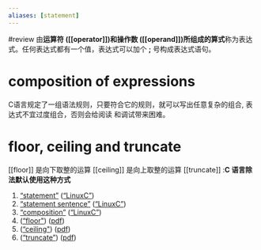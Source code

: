 ```yaml
---
aliases: [statement]
---
```

#review 
由**运算符 ([[operator]])和操作数 ([[operand]])所组成的算式**称为表达式。任何表达式都有一个值，表达式可以加个 **;** 号构成表达式语句。
# composition of expressions 
C语言规定了一组语法规则，只要符合它的规则，就可以写出任意复杂的组合, 表达式不宜过度组合，否则会给阅读 和调试带来困难。 
# floor, ceiling and truncate 
[[floor]] 是向下取整的运算
[[ceiling]] 是向上取整的运算
[[truncate]] :**C 语言除法默认使用这种方式** <!--SR:!2023-03-15,2,230-->


1. <span class="highlight" data-annotation="%7B%22attachmentURI%22%3A%22http%3A%2F%2Fzotero.org%2Fusers%2F9667514%2Fitems%2F4IHU78F5%22%2C%22annotationKey%22%3A%22WALVRCH7%22%2C%22color%22%3A%22%23ffd400%22%2C%22pageLabel%22%3A%2242%22%2C%22position%22%3A%7B%22pageIndex%22%3A41%2C%22rects%22%3A%5B%5B81.988%2C644.85%2C309.988%2C659.61%5D%5D%7D%2C%22citationItem%22%3A%7B%22uris%22%3A%5B%22http%3A%2F%2Fzotero.org%2Fusers%2F9667514%2Fitems%2FI2QD5IEX%22%5D%2C%22locator%22%3A%2242%22%7D%7D" ztype="zhighlight"><a href="zotero://open-pdf/library/items/4IHU78F5?page=42&#x26;annotation=WALVRCH7">“statement”</a></span> <span class="citation" data-citation="%7B%22citationItems%22%3A%5B%7B%22uris%22%3A%5B%22http%3A%2F%2Fzotero.org%2Fusers%2F9667514%2Fitems%2FI2QD5IEX%22%5D%7D%5D%2C%22properties%22%3A%7B%7D%7D" ztype="zcitation">(<span class="citation-item"><a href="zotero://select/library/items/I2QD5IEX">“LinuxC”</a></span>)</span> 
2. <span class="highlight" data-annotation="%7B%22attachmentURI%22%3A%22http%3A%2F%2Fzotero.org%2Fusers%2F9667514%2Fitems%2F4IHU78F5%22%2C%22annotationKey%22%3A%22XUDP9CFJ%22%2C%22color%22%3A%22%23ffd400%22%2C%22pageLabel%22%3A%2242%22%2C%22position%22%3A%7B%22pageIndex%22%3A41%2C%22rects%22%3A%5B%5B382.006%2C116.952%2C538.006%2C130.86%5D%2C%5B46.006%2C100.488%2C206.506%2C115.86%5D%5D%7D%2C%22citationItem%22%3A%7B%22uris%22%3A%5B%22http%3A%2F%2Fzotero.org%2Fusers%2F9667514%2Fitems%2FI2QD5IEX%22%5D%2C%22locator%22%3A%2242%22%7D%7D" ztype="zhighlight"><a href="zotero://open-pdf/library/items/4IHU78F5?page=42&#x26;annotation=XUDP9CFJ">“statement sentence”</a></span> <span class="citation" data-citation="%7B%22citationItems%22%3A%5B%7B%22uris%22%3A%5B%22http%3A%2F%2Fzotero.org%2Fusers%2F9667514%2Fitems%2FI2QD5IEX%22%5D%7D%5D%2C%22properties%22%3A%7B%7D%7D" ztype="zcitation">(<span class="citation-item"><a href="zotero://select/library/items/I2QD5IEX">“LinuxC”</a></span>)</span>
3. <span class="highlight" data-annotation="%7B%22attachmentURI%22%3A%22http%3A%2F%2Fzotero.org%2Fusers%2F9667514%2Fitems%2F4IHU78F5%22%2C%22annotationKey%22%3A%225B675LWT%22%2C%22color%22%3A%22%23ffd400%22%2C%22pageLabel%22%3A%2243%22%2C%22position%22%3A%7B%22pageIndex%22%3A42%2C%22rects%22%3A%5B%5B196.756%2C680.1%2C541.756%2C694.86%5D%2C%5B46%2C665.952%2C106%2C679.86%5D%5D%7D%2C%22citationItem%22%3A%7B%22uris%22%3A%5B%22http%3A%2F%2Fzotero.org%2Fusers%2F9667514%2Fitems%2FI2QD5IEX%22%5D%2C%22locator%22%3A%2243%22%7D%7D" ztype="zhighlight"><a href="zotero://open-pdf/library/items/4IHU78F5?page=43&#x26;annotation=5B675LWT">“composition”</a></span> <span class="citation" data-citation="%7B%22citationItems%22%3A%5B%7B%22uris%22%3A%5B%22http%3A%2F%2Fzotero.org%2Fusers%2F9667514%2Fitems%2FI2QD5IEX%22%5D%7D%5D%2C%22properties%22%3A%7B%7D%7D" ztype="zcitation">(<span class="citation-item"><a href="zotero://select/library/items/I2QD5IEX">“LinuxC”</a></span>)</span>
4. ([“floor"](zotero://select/library/items/I2QD5IEX)) ([pdf](zotero://open-pdf/library/items/4IHU78F5?page=43&annotation=E7JML2X9))
5. ([“ceiling"](zotero://select/library/items/I2QD5IEX)) ([pdf](zotero://open-pdf/library/items/4IHU78F5?page=43&annotation=AAR6SGT6))
6. ([“truncate”](zotero://select/library/items/I2QD5IEX)) ([pdf](zotero://open-pdf/library/items/4IHU78F5?page=43&annotation=K42IM8FB))